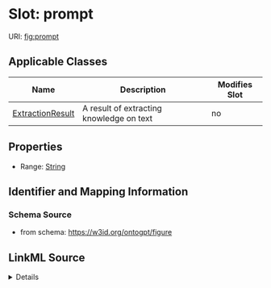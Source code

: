 

# Slot: prompt

URI: [fig:prompt](http://w3id.org/ontogpt/figure-templateprompt)



<!-- no inheritance hierarchy -->





## Applicable Classes

| Name | Description | Modifies Slot |
| --- | --- | --- |
| [ExtractionResult](ExtractionResult.md) | A result of extracting knowledge on text |  no  |







## Properties

* Range: [String](String.md)





## Identifier and Mapping Information







### Schema Source


* from schema: https://w3id.org/ontogpt/figure




## LinkML Source

<details>
```yaml
name: prompt
from_schema: https://w3id.org/ontogpt/figure
rank: 1000
alias: prompt
owner: ExtractionResult
domain_of:
- ExtractionResult
range: string

```
</details>